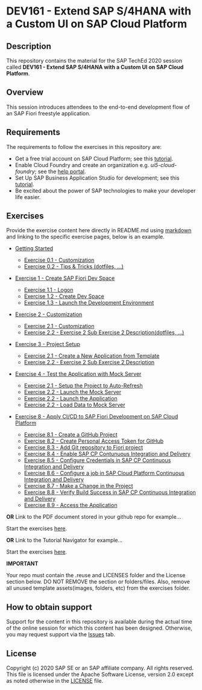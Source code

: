 # DEV161 - Extend SAP S/4HANA with a Custom UI on SAP Cloud Platform

## Description

This repository contains the material for the SAP TechEd 2020 session called **DEV161 - Extend SAP S/4HANA with a Custom UI on SAP Cloud Platform**.

## Overview

This session introduces attendees to the end-to-end development flow of an SAP Fiori freestyle application.

## Requirements

The requirements to follow the exercises in this repository are:
- Get a free trial account on SAP Cloud Platform; see this [tutorial](https://developers.sap.com/tutorials/hcp-create-trial-account.html).
- Enable Cloud Foundry and create an organization e.g. *ui5-cloud-foundry*; see the [help portal](https://help.sap.com/viewer/a96b1df8525f41f79484717368e30626/Cloud/en-US/dc18bac42270468d84b6c030a668e003.html).
- Set Up SAP Business Application Studio for development; see this [tutorial](https://developers.sap.com/tutorials/appstudio-onboarding.html).
- Be excited about the power of SAP technologies to make your developer life easier.

## Exercises

Provide the exercise content here directly in README.md using [markdown](https://guides.github.com/features/mastering-markdown/) and linking to the specific exercise pages, below is an example.

- [Getting Started](exercises/ex0/)
    - [Exercise 0.1 - Customization](exercises/ex1#exercise-11-sub-exercise-1-description)
    - [Exercise 0.2 - Tips & Tricks (dotfiles, ...)](exercises/ex1#exercise-11-sub-exercise-1-description)
- [Exercise 1 - Create SAP Fiori Dev Space](exercises/ex1/)
    - [Exercise 1.1 - Logon](exercises/ex1#exercise-11-sub-exercise-1-description)
    - [Exercise 1.2 - Create Dev Space](exercises/ex1#exercise-12-sub-exercise-2-description)
    - [Exercise 1.3 - Launch the Development Environment](exercises/ex1#exercise-12-sub-exercise-2-description)
- [Exercise 2 -  Customization](exercises/ex2/)
    - [Exercise 2.1 - Customization](exercises/ex2#exercise-21-sub-exercise-1-description)
    - [Exercise 2.2 - Exercise 2 Sub Exercise 2 Description(dotfiles, ...)](exercises/ex2#exercise-22-sub-exercise-2-description)
- [Exercise 3 - Project Setup](exercises/ex2/)
    - [Exercise 2.1 - Create a New Application from Template](exercises/ex2#exercise-21-sub-exercise-1-description)
    - [Exercise 2.2 - Exercise 2 Sub Exercise 2 Description](exercises/ex2#exercise-22-sub-exercise-2-description)
- [Exercise 4 - Test the Application with Mock Server](exercises/ex2/)
    - [Exercise 2.1 - Setup the Project to Auto-Refresh](exercises/ex2#exercise-21-sub-exercise-1-description)
    - [Exercise 2.2 - Launch the Mock Server](exercises/ex2#exercise-22-sub-exercise-2-description)
    - [Exercise 2.2 - Launch the Application](exercises/ex2#exercise-22-sub-exercise-2-description)
    - [Exercise 2.2 - Load Data to Mock Server](exercises/ex2#exercise-22-sub-exercise-2-description)

- [Exercise 8 - Apply CI/CD to SAP Fiori Development on SAP Cloud Platform](exercises/ex8/)
    - [Exercise 8.1 - Create a GitHub Project](exercises/ex8#exercise-81-Create-a-GitHub-Project)
    - [Exercise 8.2 - Create Personal Access Token for GitHub](exercises/ex8#exercise-82-Create-Personal-Access-Token-for-GitHub)
    - [Exercise 8.3 - Add Git repository to Fiori project](exercises/ex8#exercise-83-Add-Git-repository-to-Fiori-project)
    - [Exercise 8.4 - Enable SAP CP Contunuous Integration and Delivery](exercises/ex8#exercise-84-Enable-SAP-CP-Contunuous-Integration-and-Delivery)
    - [Exercise 8.5 - Configure Credentials in SAP CP Continuous Integration and Delivery](exercises/ex8#exercise-85-Configure-Credentials-in-SAP-CP-Continuous-Integration-and-Delivery)
    - [Exercise 8.6 - Configure a job in SAP Cloud Platform Continuous Integration and Delivery](exercises/ex8#exercise-86-Configure-a-job-in-SAP-Cloud-Platform-Continuous-Integration-and-Delivery)
    - [Exercise 8.7 - Make a Change in the Project](exercises/ex8#exercise-87-Make-a-Change-in-the-Project)
    - [Exercise 8.8 - Verify Build Success in SAP CP Continuous Integration and Delivery](exercises/ex8#exercise-88-Verify-Build-Success-in-SAP-CP-Continuous-Integration-and-Delivery)
    - [Exercise 8.9 - Access the Application](exercises/ex8#exercise-89-Access-the-Application)


**OR** Link to the PDF document stored in your github repo for example...

Start the exercises [here](exercises/myPDFDoc.pdf).

**OR** Link to the Tutorial Navigator for example...

Start the exercises [here](https://developers.sap.com/tutorials/abap-environment-trial-onboarding.html).

**IMPORTANT**

Your repo must contain the .reuse and LICENSES folder and the License section below. DO NOT REMOVE the section or folders/files. Also, remove all unused template assets(images, folders, etc) from the exercises folder.

## How to obtain support

Support for the content in this repository is available during the actual time of the online session for which this content has been designed. Otherwise, you may request support via the [Issues](../../issues) tab.

## License
Copyright (c) 2020 SAP SE or an SAP affiliate company. All rights reserved. This file is licensed under the Apache Software License, version 2.0 except as noted otherwise in the [LICENSE](LICENSES/Apache-2.0.txt) file.
